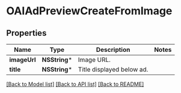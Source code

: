 # OAIAdPreviewCreateFromImage

## Properties
Name | Type | Description | Notes
------------ | ------------- | ------------- | -------------
**imageUrl** | **NSString*** | Image URL. | 
**title** | **NSString*** | Title displayed below ad. | 

[[Back to Model list]](../README.md#documentation-for-models) [[Back to API list]](../README.md#documentation-for-api-endpoints) [[Back to README]](../README.md)


